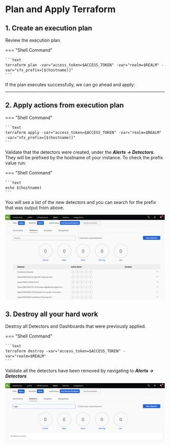 # Plan and Apply Terraform

## 1. Create an execution plan

Review the execution plan.

=== "Shell Command"

    ```text
    terraform plan -var="access_token=$ACCESS_TOKEN" -var="realm=$REALM" -var="sfx_prefix=[$(hostname)]"
    ```

If the plan executes successfully, we can go ahead and apply:

---

## 2. Apply actions from execution plan

=== "Shell Command"

    ```text
    terraform apply -var="access_token=$ACCESS_TOKEN" -var="realm=$REALM" -var="sfx_prefix=[$(hostname)]"
    ```

Validate that the detectors were created, under the _**Alerts → Detectors**_. They will be prefixed by the hostname of your instance. To check the prefix value run:

=== "Shell Command"

    ```text
    echo $(hostname)
    ```

 You will see a list of the new detectors and you can search for the prefix that was output from above.

![Detectors](../images/monitoring-as-code/detectors.png)

## 3. Destroy all your hard work

Destroy all Detectors and Dashboards that were previously applied.

=== "Shell Command"

    ```text
    terraform destroy -var="access_token=$ACCESS_TOKEN" -var="realm=$REALM"
    ```

Validate all the detectors have been removed by navigating to _**Alerts → Detectors**_

![Destroyed](../images/monitoring-as-code/destroy.png)
